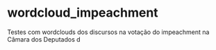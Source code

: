# wordcloud_impeachment
Testes com wordclouds dos discursos na votação do impeachment na Câmara dos Deputados
 d
